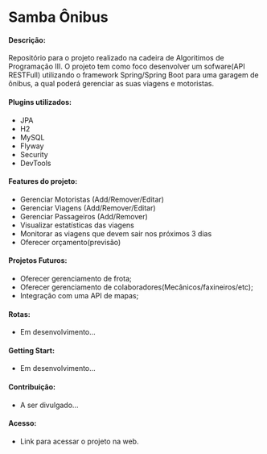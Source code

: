 Samba Ônibus
======
#### Descrição:
Repositório para o projeto realizado na cadeira de Algoritimos de Programação III. O projeto tem como foco desenvolver um sofware(API RESTFull) utilizando o framework Spring/Spring Boot para uma garagem de ônibus, a qual poderá gerenciar as suas viagens e motoristas.



 #### Plugins utilizados:
 - JPA
 - H2
 - MySQL
 - Flyway
 - Security
 - DevTools
 
 
 #### Features do projeto:
 - Gerenciar Motoristas (Add/Remover/Editar)
 - Gerenciar Viagens (Add/Remover/Editar)
 - Gerenciar Passageiros (Add/Remover)
 - Visualizar estatísticas das viagens
 - Monitorar as viagens que devem sair nos próximos 3 dias
 - Oferecer orçamento(previsão)
 
  #### Projetos Futuros:
  - Oferecer gerenciamento de frota;
  - Oferecer gerenciamento de colaboradores(Mecânicos/faxineiros/etc);
  - Integração com uma API de mapas;
  
  #### Rotas:
  - Em desenvolvimento...
  
  #### Getting Start:
  - Em desenvolvimento...

  #### Contribuição:
  - A ser divulgado...
  
  #### Acesso:
  - Link para acessar o projeto na web.
  
